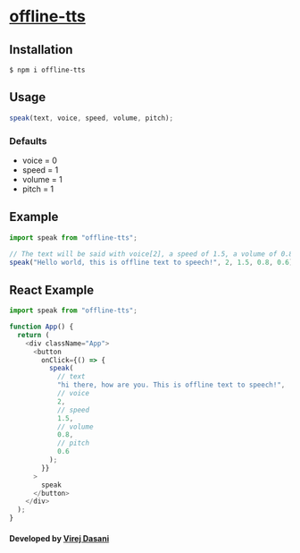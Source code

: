 # [offline-tts](https://www.npmjs.com/package/offline-tts)

## Installation

```
$ npm i offline-tts
```

## Usage

```js
speak(text, voice, speed, volume, pitch);
```

### Defaults

- voice = 0
- speed = 1
- volume = 1
- pitch = 1

## Example

```js
import speak from "offline-tts";

// The text will be said with voice[2], a speed of 1.5, a volume of 0.8 and a pitch of 0.6
speak("Hello world, this is offline text to speech!", 2, 1.5, 0.8, 0.6);
```

## React Example

```js
import speak from "offline-tts";

function App() {
  return (
    <div className="App">
      <button
        onClick={() => {
          speak(
            // text
            "hi there, how are you. This is offline text to speech!",
            // voice
            2,
            // speed
            1.5,
            // volume
            0.8,
            // pitch
            0.6
          );
        }}
      >
        speak
      </button>
    </div>
  );
}
```

#### Developed by [Virej Dasani](https://virejdasani.github.io/)
